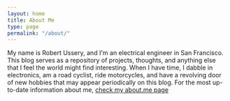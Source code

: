 ```yaml
---
layout: home
title: About Me
type: page
permalink: "/about/"
---
```

My name is Robert Ussery, and I'm an electrical engineer in San Francisco. This blog serves as a repository of projects, thoughts, and anything else that I feel the world might find interesting. When I have time, I dabble in electronics, am a road cyclist, ride motorcycles, and have a revolving door of new hobbies that may appear periodically on this blog. For the most up-to-date information about me, [check my about.me page](http://about.me/RobertUssery)